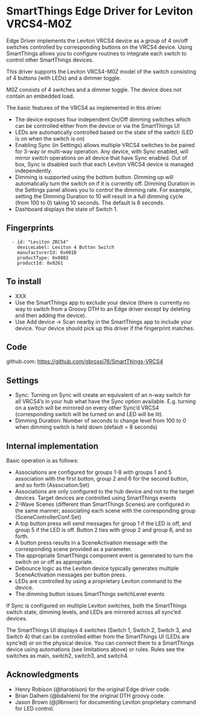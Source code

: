 # SmartThings Edge Driver for Leviton VRCS4-M0Z

Edge Driver implements the Leviton VRCS4 device as a group of 4 on/off switches controlled by corresponding buttons on the VRCS4 device. Using SmartThings allows you to configure routines to integrate each switch to control other SmartThings devices.

This driver supports the Leviton VRCS4-M0Z model of the switch consisting of 4 buttons (with LEDs) and a dimmer toggle.  

M0Z consists of 4 switches and a dimmer toggle.  The device does not contain an embedded load.

The basic features of the VRCS4 as implemented in this driver.
* The device exposes four independent On/Off dimming switches which can be controlled either from the device or via the SmartThings UI
* LEDs are automatically controlled based on the state of the switch (LED is on when the switch is on)
* Enabling Sync (in Settings) allows multiple VRCS4 switches to be paired for 3-way or multi-way operation. Any device, with Sync enabled, will mirror switch operations on all device that have Sync enabled. Out of box, Sync is disabled such that each Leviton VRCS4 device is managed independently.
* Dimming is supported using the bottom button.  Dimming up will automatically turn the switch on if it is currently off.  Dimming Duration in the Settings panel allows you to control the dimming rate.  For example, setting the Dimming Duration to 10 will result in a full dimming cycle (from 100 to 0) taking 10 seconds.  The default is 8 seconds.
* Dashboard displays the state of Switch 1.

## Fingerprints

```
  - id: "Leviton ZRCS4"
    deviceLabel: Leviton 4 Button Switch
    manufacturerId: 0x001D
    productType: 0x0802
    productId: 0x0261
```


## To install

* XXX
* Use the SmartThings app to exclude your device (there is currently no way to switch from a Groovy DTH to an Edge driver except by deleting and then adding the device).
* Use Add device → Scan nearby in the SmartThings app to include your device. Your device should pick up this driver if the fingerprint matches.

## Code

github.com: 
https://github.com/gbrossi76/SmartThings-VRCS4

## Settings

* Sync: Turning on Sync will create an equivalent of an n-way switch for all VRCS4’s in your hub what have the Sync option available. E.g. turning on a switch will be mirrored on every other Sync’d VRCS4 (corresponding switch will be turned on and LED will be lit).
* Dimming Duration: Number of seconds to change level from 100 to 0 when dimming switch is held down (default = 8 seconds)


## Internal implementation

Basic operation is as follows:
* Associations are configured for groups 1-8 with groups 1 and 5 association with the first button, group 2 and 6 for the second button, and so forth (Association:Set)
* Associations are only configured to the hub device and not to the target devices.  Target devices are controlled using SmartThings events
* Z-Wave Scenes (different than SmartThings Scenes) are configured in the same manner; associating each scene with the corresponding group (SceneControllerConf:Set)
* A top button press will send messages for group 1 if the LED is off, and group 5 if the LED is off.  Button 2 ties with group 2 and group 6, and so forth.
* A button press results in a SceneActivation message with the corresponding scene provided as a parameter.
* The appropriate SmartThings component event is generated to turn the switch on or off as appropriate.
* Debounce logic as the Leviton device typically generates multiple SceneActivation messages per button press.
* LEDs are controlled by using a proprietary Leviton command to the device.  
* The dimming button issues SmartThings switchLevel events 

If Sync is configured on multiple Leviton switches, both the SmartThings switch state, dimming levels, and LEDs are mirrored across all sync’ed devices.

The SmartThings UI displays 4 switches (Switch 1, Switch 2, Switch 3, and Switch 4) that can be controlled either from the SmartThings UI (LEDs are sync’ed) or on the physical device. You can connect them to a SmartThings device using automations (see limitations above) or rules.  Rules see the switches as main, switch2, switch3, and switch4.


## Acknowledgments

* Henry Robison (@harobison) for the original Edge driver code.
* Brian Dalhem (@bdahlem) for the original DTH groovy code.
* Jason Brown (@j9brown) for documenting Leviton proprietary command for LED control.
